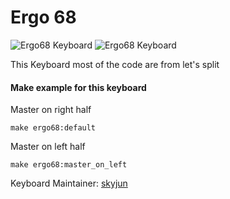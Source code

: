 # Ergo 68


![Ergo68 Keyboard](./common/1.jpg)
![Ergo68 Keyboard](./common/2.jpg)

This Keyboard most of the code are from let's split

#### Make example for this keyboard

Master on right half

    make ergo68:default

Master on left half

    make ergo68:master_on_left


Keyboard Maintainer: [skyjun](https://github.com/skyjun)  
